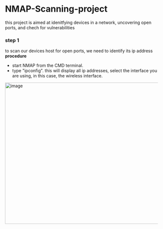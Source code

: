 # NMAP-Scanning-project
this project is aimed at idenitfying devices in a network, uncovering open ports, and chech for vulnerabilities

### step 1
to scan our devices host for open ports, we need to identify its ip address
**procedure**
* start NMAP from the CMD terminal.
* type "ipconfig". this will display all ip addresses, select the interface you are using, in this case, the wireless interface.
  
<img width="614" height="464" alt="image" src="https://github.com/user-attachments/assets/1621190e-790b-4c37-b815-05c1aa59c106" />
 
